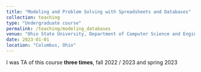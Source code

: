 ```yaml
---
title: "Modeling and Problem Solving with Spreadsheets and Databases"
collection: teaching
type: "Undergraduate course"
permalink: /teaching/modeling_databases
venue: "Ohio State University, Department of Computer Science and Engineering"
date: 2023-01-01
location: "Columbus, Ohio"
---
```


I was TA of this course __three times__, fall 2022 / 2023 and spring 2023 
